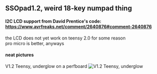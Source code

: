 ## SSOpad1.2, weird 18-key numpad thing

#### I2C LCD support from David Prentice's code: https://www.avrfreaks.net/comment/2640876#comment-2640876 
the LCD does not yet work on teensy 2.0 for some reason \
pro micro is better, anyways

#### neat pictures
V1.2 Teensy, underglow on a perfboard
![V1.2 Teensy, underglow](https://user-images.githubusercontent.com/33560291/85184022-05ea1000-b243-11ea-93e6-429593b7d0d9.jpg)



